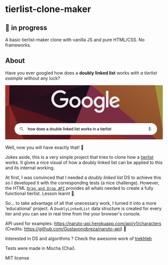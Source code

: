 # tierlist-clone-maker

## 🚧 in progress

A basic tierlist-maker clone with vanilla JS and pure HTML/CSS. No frameworks.

## About

Have you ever googled how does a **doubly linked list** works *with a tierlist example* without any luck?

![google search](/public/google.png)

Well, now you will have exactly that! 🤣

Jokes aside, this is a very simple project that tries to clone how a [tierlist](https://tiermaker.com) works. It gives a nice visual of how a doubly linked list can be applied to this and its internal working.

At first, I was convinced that I needed a _doubly linked list_ DS to achieve this so I developed it with the corresponding tests (a nice challenge). However, the HTML [`Drag and Drop API`](https://developer.mozilla.org/en-US/docs/Web/API/HTML_Drag_and_Drop_API) provides all whats needed to create a fully functional tierlist. Lesson learnt 🥲.

So... to take advantage of all that unecessary work, I turned it into a more 'educational' project. A `DoublyLinkedList` data structure is created for every tier and you can see in real time from the your browser's console.

API used for examples: https://naruto-api.herokuapp.com/api/v1/characters (Credits: https://github.com/Gustavonobreza/naruto-api) 🙌

Interested in DS and algorithms ? Check the awesome work of [trekhleb](https://github.com/trekhleb/javascript-algorithms)

Tests were made in Mocha (Chai).

MIT license
